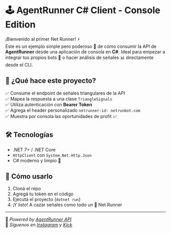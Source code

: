 # 🕹️ AgentRunner C# Client - Console Edition

¡Bienvenido al primer Net Runner! ⚡  
Este es un ejemplo simple pero poderoso 💪 de cómo consumir la API de **AgentRunner** desde una aplicación de consola en **C#**. Ideal para empezar a integrar tus propios bots 🤖 o hacer análisis de señales 📊 directamente desde el CLI.

## 🚀 ¿Qué hace este proyecto?

✅ Consume el endpoint de señales triangulares de la API  
✅ Mapea la respuesta a una clase `TriangleSignals`  
✅ Utiliza autenticación con **Bearer Token**  
✅ Agrega el header personalizado `netrunner-id: netrunbot.com`  
✅ Muestra por consola las oportunidades de profit 📈

## 🛠️ Tecnologías

- .NET 7+ / .NET Core  
- `HttpClient` con `System.Net.Http.Json`  
- C# moderno y limpio 🧼  

## 🔧 Cómo usarlo

1. Cloná el repo  
2. Agregá tu token en el código  
3. Ejecutá el proyecto (`dotnet run`)  
4. ¡Y listo! A cazar señales como todo un 🧠 Net Runner

---

📡 _Powered by [AgentRunner API](https://github.com/dotnetrunner2077)_  
📲 _Síguenos en [Instagram](https://instagram.com/dotnetrunner) y [Kick](https://kick.com/dotnetrunner)_


